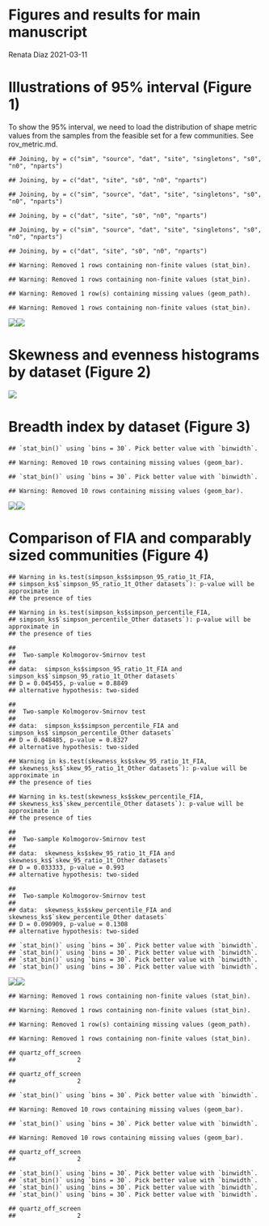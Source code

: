 Figures and results for main manuscript
================
Renata Diaz
2021-03-11

# Illustrations of 95% interval (Figure 1)

To show the 95% interval, we need to load the distribution of shape
metric values from the samples from the feasible set for a few
communities. See rov\_metric.md.

    ## Joining, by = c("sim", "source", "dat", "site", "singletons", "s0", "n0", "nparts")

    ## Joining, by = c("dat", "site", "s0", "n0", "nparts")

    ## Joining, by = c("sim", "source", "dat", "site", "singletons", "s0", "n0", "nparts")

    ## Joining, by = c("dat", "site", "s0", "n0", "nparts")

    ## Joining, by = c("sim", "source", "dat", "site", "singletons", "s0", "n0", "nparts")

    ## Joining, by = c("dat", "site", "s0", "n0", "nparts")

    ## Warning: Removed 1 rows containing non-finite values (stat_bin).
    
    ## Warning: Removed 1 rows containing non-finite values (stat_bin).

    ## Warning: Removed 1 row(s) containing missing values (geom_path).

    ## Warning: Removed 1 rows containing non-finite values (stat_bin).

![](manuscript_main_files/figure-gfm/unnamed-chunk-1-1.png)<!-- -->![](manuscript_main_files/figure-gfm/unnamed-chunk-1-2.png)<!-- -->

# Skewness and evenness histograms by dataset (Figure 2)

![](manuscript_main_files/figure-gfm/first%20hists-1.png)<!-- -->

# Breadth index by dataset (Figure 3)

    ## `stat_bin()` using `bins = 30`. Pick better value with `binwidth`.

    ## Warning: Removed 10 rows containing missing values (geom_bar).

    ## `stat_bin()` using `bins = 30`. Pick better value with `binwidth`.

    ## Warning: Removed 10 rows containing missing values (geom_bar).

![](manuscript_main_files/figure-gfm/unnamed-chunk-2-1.png)<!-- -->![](manuscript_main_files/figure-gfm/unnamed-chunk-2-2.png)<!-- -->

# Comparison of FIA and comparably sized communities (Figure 4)

    ## Warning in ks.test(simpson_ks$simpson_95_ratio_1t_FIA,
    ## simpson_ks$`simpson_95_ratio_1t_Other datasets`): p-value will be approximate in
    ## the presence of ties

    ## Warning in ks.test(simpson_ks$simpson_percentile_FIA,
    ## simpson_ks$`simpson_percentile_Other datasets`): p-value will be approximate in
    ## the presence of ties

    ## 
    ##  Two-sample Kolmogorov-Smirnov test
    ## 
    ## data:  simpson_ks$simpson_95_ratio_1t_FIA and simpson_ks$`simpson_95_ratio_1t_Other datasets`
    ## D = 0.045455, p-value = 0.8849
    ## alternative hypothesis: two-sided

    ## 
    ##  Two-sample Kolmogorov-Smirnov test
    ## 
    ## data:  simpson_ks$simpson_percentile_FIA and simpson_ks$`simpson_percentile_Other datasets`
    ## D = 0.048485, p-value = 0.8327
    ## alternative hypothesis: two-sided

    ## Warning in ks.test(skewness_ks$skew_95_ratio_1t_FIA,
    ## skewness_ks$`skew_95_ratio_1t_Other datasets`): p-value will be approximate in
    ## the presence of ties

    ## Warning in ks.test(skewness_ks$skew_percentile_FIA,
    ## skewness_ks$`skew_percentile_Other datasets`): p-value will be approximate in
    ## the presence of ties

    ## 
    ##  Two-sample Kolmogorov-Smirnov test
    ## 
    ## data:  skewness_ks$skew_95_ratio_1t_FIA and skewness_ks$`skew_95_ratio_1t_Other datasets`
    ## D = 0.033333, p-value = 0.993
    ## alternative hypothesis: two-sided

    ## 
    ##  Two-sample Kolmogorov-Smirnov test
    ## 
    ## data:  skewness_ks$skew_percentile_FIA and skewness_ks$`skew_percentile_Other datasets`
    ## D = 0.090909, p-value = 0.1308
    ## alternative hypothesis: two-sided

    ## `stat_bin()` using `bins = 30`. Pick better value with `binwidth`.
    ## `stat_bin()` using `bins = 30`. Pick better value with `binwidth`.
    ## `stat_bin()` using `bins = 30`. Pick better value with `binwidth`.
    ## `stat_bin()` using `bins = 30`. Pick better value with `binwidth`.

![](manuscript_main_files/figure-gfm/unnamed-chunk-3-1.png)<!-- -->![](manuscript_main_files/figure-gfm/unnamed-chunk-3-2.png)<!-- -->

    ## Warning: Removed 1 rows containing non-finite values (stat_bin).
    
    ## Warning: Removed 1 rows containing non-finite values (stat_bin).

    ## Warning: Removed 1 row(s) containing missing values (geom_path).

    ## Warning: Removed 1 rows containing non-finite values (stat_bin).

    ## quartz_off_screen 
    ##                 2

    ## quartz_off_screen 
    ##                 2

    ## `stat_bin()` using `bins = 30`. Pick better value with `binwidth`.

    ## Warning: Removed 10 rows containing missing values (geom_bar).

    ## `stat_bin()` using `bins = 30`. Pick better value with `binwidth`.

    ## Warning: Removed 10 rows containing missing values (geom_bar).

    ## quartz_off_screen 
    ##                 2

    ## `stat_bin()` using `bins = 30`. Pick better value with `binwidth`.
    ## `stat_bin()` using `bins = 30`. Pick better value with `binwidth`.
    ## `stat_bin()` using `bins = 30`. Pick better value with `binwidth`.
    ## `stat_bin()` using `bins = 30`. Pick better value with `binwidth`.

    ## quartz_off_screen 
    ##                 2

